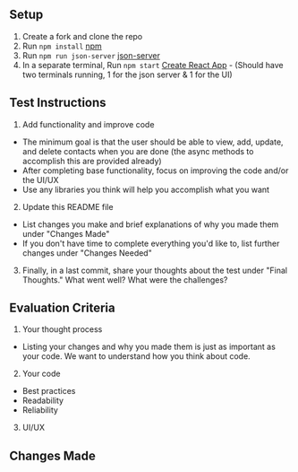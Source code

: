 ## Setup
1. Create a fork and clone the repo
2. Run `npm install` [npm](https://docs.npmjs.com/cli/install)
3. Run `npm run json-server` [json-server](https://www.npmjs.com/package/json-server)
4. In a separate terminal, Run `npm start` [Create React App](https://github.com/facebook/create-react-app) - (Should have two terminals running, 1 for the json server & 1 for the UI)


## Test Instructions
1. Add functionality and improve code
  - The minimum goal is that the user should be able to view, add, update, and delete contacts when you are done (the async methods to accomplish this are provided already)
  - After completing base functionality, focus on improving the code and/or the UI/UX
  - Use any libraries you think will help you accomplish what you want
2. Update this README file
  - List changes you make and brief explanations of why you made them under "Changes Made"
  - If you don't have time to complete everything you'd like to, list further changes under "Changes Needed"
3. Finally, in a last commit, share your thoughts about the test under "Final Thoughts." What went well? What were the challenges?

## Evaluation Criteria
1. Your thought process
  - Listing your changes and why you made them is just as important as your code. We want to understand how you think about code.
2. Your code
  - Best practices
  - Readability
  - Reliability
3. UI/UX



## Changes Made